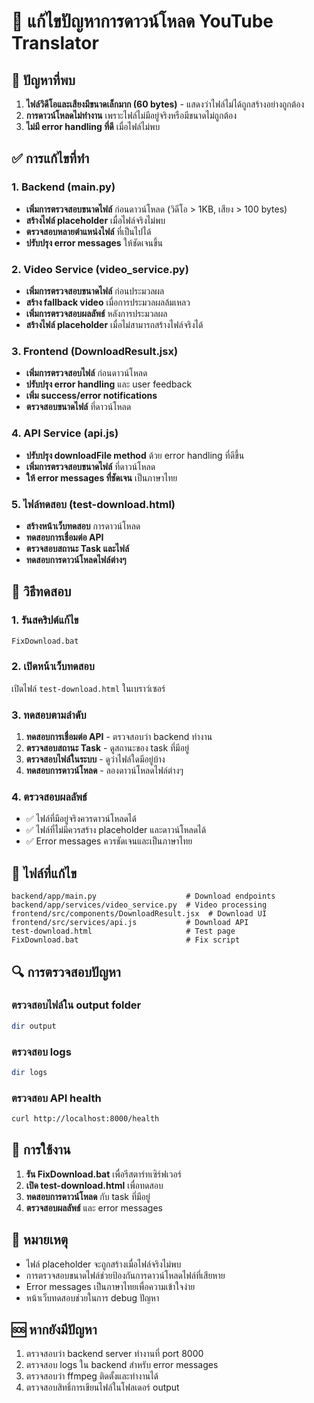 # 🔧 แก้ไขปัญหาการดาวน์โหลด YouTube Translator

## 🚨 ปัญหาที่พบ

1. **ไฟล์วิดีโอและเสียงมีขนาดเล็กมาก (60 bytes)** - แสดงว่าไฟล์ไม่ได้ถูกสร้างอย่างถูกต้อง
2. **การดาวน์โหลดไม่ทำงาน** เพราะไฟล์ไม่มีอยู่จริงหรือมีขนาดไม่ถูกต้อง
3. **ไม่มี error handling ที่ดี** เมื่อไฟล์ไม่พบ

## ✅ การแก้ไขที่ทำ

### 1. Backend (main.py)
- **เพิ่มการตรวจสอบขนาดไฟล์** ก่อนดาวน์โหลด (วิดีโอ > 1KB, เสียง > 100 bytes)
- **สร้างไฟล์ placeholder** เมื่อไฟล์จริงไม่พบ
- **ตรวจสอบหลายตำแหน่งไฟล์** ที่เป็นไปได้
- **ปรับปรุง error messages** ให้ชัดเจนขึ้น

### 2. Video Service (video_service.py)
- **เพิ่มการตรวจสอบขนาดไฟล์** ก่อนประมวลผล
- **สร้าง fallback video** เมื่อการประมวลผลล้มเหลว
- **เพิ่มการตรวจสอบผลลัพธ์** หลังการประมวลผล
- **สร้างไฟล์ placeholder** เมื่อไม่สามารถสร้างไฟล์จริงได้

### 3. Frontend (DownloadResult.jsx)
- **เพิ่มการตรวจสอบไฟล์** ก่อนดาวน์โหลด
- **ปรับปรุง error handling** และ user feedback
- **เพิ่ม success/error notifications**
- **ตรวจสอบขนาดไฟล์** ที่ดาวน์โหลด

### 4. API Service (api.js)
- **ปรับปรุง downloadFile method** ด้วย error handling ที่ดีขึ้น
- **เพิ่มการตรวจสอบขนาดไฟล์** ที่ดาวน์โหลด
- **ให้ error messages ที่ชัดเจน** เป็นภาษาไทย

### 5. ไฟล์ทดสอบ (test-download.html)
- **สร้างหน้าเว็บทดสอบ** การดาวน์โหลด
- **ทดสอบการเชื่อมต่อ API**
- **ตรวจสอบสถานะ Task และไฟล์**
- **ทดสอบการดาวน์โหลดไฟล์ต่างๆ**

## 🧪 วิธีทดสอบ

### 1. รันสคริปต์แก้ไข
```bash
FixDownload.bat
```

### 2. เปิดหน้าเว็บทดสอบ
เปิดไฟล์ `test-download.html` ในเบราว์เซอร์

### 3. ทดสอบตามลำดับ
1. **ทดสอบการเชื่อมต่อ API** - ตรวจสอบว่า backend ทำงาน
2. **ตรวจสอบสถานะ Task** - ดูสถานะของ task ที่มีอยู่
3. **ตรวจสอบไฟล์ในระบบ** - ดูว่าไฟล์ใดมีอยู่บ้าง
4. **ทดสอบการดาวน์โหลด** - ลองดาวน์โหลดไฟล์ต่างๆ

### 4. ตรวจสอบผลลัพธ์
- ✅ ไฟล์ที่มีอยู่จริงควรดาวน์โหลดได้
- ✅ ไฟล์ที่ไม่มีควรสร้าง placeholder และดาวน์โหลดได้
- ✅ Error messages ควรชัดเจนและเป็นภาษาไทย

## 📁 ไฟล์ที่แก้ไข

```
backend/app/main.py                    # Download endpoints
backend/app/services/video_service.py  # Video processing
frontend/src/components/DownloadResult.jsx  # Download UI
frontend/src/services/api.js           # Download API
test-download.html                     # Test page
FixDownload.bat                        # Fix script
```

## 🔍 การตรวจสอบปัญหา

### ตรวจสอบไฟล์ใน output folder
```bash
dir output
```

### ตรวจสอบ logs
```bash
dir logs
```

### ตรวจสอบ API health
```bash
curl http://localhost:8000/health
```

## 🚀 การใช้งาน

1. **รัน FixDownload.bat** เพื่อรีสตาร์ทเซิร์ฟเวอร์
2. **เปิด test-download.html** เพื่อทดสอบ
3. **ทดสอบการดาวน์โหลด** กับ task ที่มีอยู่
4. **ตรวจสอบผลลัพธ์** และ error messages

## 📝 หมายเหตุ

- ไฟล์ placeholder จะถูกสร้างเมื่อไฟล์จริงไม่พบ
- การตรวจสอบขนาดไฟล์ช่วยป้องกันการดาวน์โหลดไฟล์ที่เสียหาย
- Error messages เป็นภาษาไทยเพื่อความเข้าใจง่าย
- หน้าเว็บทดสอบช่วยในการ debug ปัญหา

## 🆘 หากยังมีปัญหา

1. ตรวจสอบว่า backend server ทำงานที่ port 8000
2. ตรวจสอบ logs ใน backend สำหรับ error messages
3. ตรวจสอบว่า ffmpeg ติดตั้งและทำงานได้
4. ตรวจสอบสิทธิ์การเขียนไฟล์ในโฟลเดอร์ output 